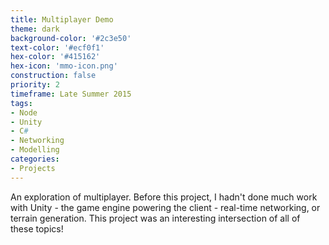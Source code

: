 ```yaml
---
title: Multiplayer Demo
theme: dark
background-color: '#2c3e50'
text-color: '#ecf0f1'
hex-color: '#415162'
hex-icon: 'mmo-icon.png'
construction: false
priority: 2
timeframe: Late Summer 2015
tags:
- Node
- Unity
- C#
- Networking
- Modelling
categories:
- Projects
---
```

An exploration of multiplayer. Before this project, I hadn't done much work with Unity - the game engine powering the client - real-time networking, or terrain generation. This project was an interesting intersection of all of these topics!
<!-- more -->
